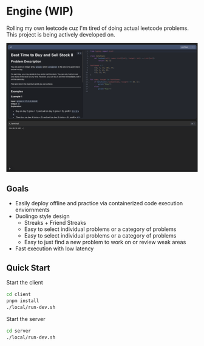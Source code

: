 # Engine (WIP)
Rolling my own leetcode cuz I'm tired of doing actual leetcode problems.
This project is being actively developed on.

![screenshot](./assets/021024.png)


## Goals
- Easily deploy offline and practice via containerized code execution enviornments
- Duolingo style design
  - Streaks + Friend Streaks
  - Easy to select individual problems or a category of problems
  - Easy to select individual problems or a category of problems
  - Easy to just find a new problem to work on or review weak areas
- Fast execution with low latency

## Quick Start
Start the client
```bash
cd client
pnpm install
./local/run-dev.sh
```

Start the server
```bash
cd server
./local/run-dev.sh
```



